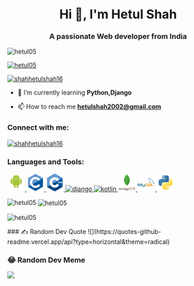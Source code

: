 <h1 align="center">Hi 👋, I'm Hetul Shah</h1>
<h3 align="center">A passionate Web developer from India</h3>

<p align="left"> <img src="https://komarev.com/ghpvc/?username=hetul05&label=Profile%20views&color=0e75b6&style=flat" alt="hetul05" /> </p>

<p align="left"> <a href="https://github.com/ryo-ma/github-profile-trophy"><img src="https://github-profile-trophy.vercel.app/?username=hetul05" alt="hetul05" /></a> </p>

<p align="left"> <a href="https://twitter.com/shahhetulshah16" target="blank"><img src="https://img.shields.io/twitter/follow/shahhetulshah16?logo=twitter&style=for-the-badge" alt="shahhetulshah16" /></a> </p>

- 🌱 I’m currently learning **Python,Django**

- 📫 How to reach me **hetulshah2002@gmail.com**

<h3 align="left">Connect with me:</h3>
<p align="left">
<a href="https://twitter.com/shahhetulshah16" target="blank"><img align="center" src="https://raw.githubusercontent.com/rahuldkjain/github-profile-readme-generator/master/src/images/icons/Social/twitter.svg" alt="shahhetulshah16" height="30" width="40" /></a>
</p>

<h3 align="left">Languages and Tools:</h3>
<p align="left"> <a href="https://developer.android.com" target="_blank" rel="noreferrer"> <img src="https://raw.githubusercontent.com/devicons/devicon/master/icons/android/android-original-wordmark.svg" alt="android" width="40" height="40"/> </a> <a href="https://www.cprogramming.com/" target="_blank" rel="noreferrer"> <img src="https://raw.githubusercontent.com/devicons/devicon/master/icons/c/c-original.svg" alt="c" width="40" height="40"/> </a> <a href="https://www.w3schools.com/cpp/" target="_blank" rel="noreferrer"> <img src="https://raw.githubusercontent.com/devicons/devicon/master/icons/cplusplus/cplusplus-original.svg" alt="cplusplus" width="40" height="40"/> </a> <a href="https://www.djangoproject.com/" target="_blank" rel="noreferrer"> <img src="https://cdn.worldvectorlogo.com/logos/django.svg" alt="django" width="40" height="40"/> </a> <a href="https://kotlinlang.org" target="_blank" rel="noreferrer"> <img src="https://www.vectorlogo.zone/logos/kotlinlang/kotlinlang-icon.svg" alt="kotlin" width="40" height="40"/> </a> <a href="https://www.mongodb.com/" target="_blank" rel="noreferrer"> <img src="https://raw.githubusercontent.com/devicons/devicon/master/icons/mongodb/mongodb-original-wordmark.svg" alt="mongodb" width="40" height="40"/> </a> <a href="https://www.mysql.com/" target="_blank" rel="noreferrer"> <img src="https://raw.githubusercontent.com/devicons/devicon/master/icons/mysql/mysql-original-wordmark.svg" alt="mysql" width="40" height="40"/> </a> <a href="https://www.python.org" target="_blank" rel="noreferrer"> <img src="https://raw.githubusercontent.com/devicons/devicon/master/icons/python/python-original.svg" alt="python" width="40" height="40"/> </a> </p>

<p><img align="left" src="https://github-readme-stats.vercel.app/api/top-langs?username=hetul05&show_icons=true&locale=en&layout=compact" alt="hetul05" /></p>

<p>&nbsp;<img align="center" src="https://github-readme-stats.vercel.app/api?username=hetul05&show_icons=true&locale=en" alt="hetul05" /></p>

<p><img align="center" src="https://github-readme-streak-stats.herokuapp.com/?user=hetul05&" alt="hetul05" /></p>
### ✍️ Random Dev Quote
![](https://quotes-github-readme.vercel.app/api?type=horizontal&theme=radical)

### 😂 Random Dev Meme
<img src="https://random-memer.herokuapp.com/" width="512px"/>

